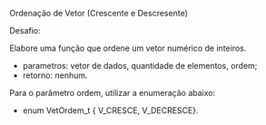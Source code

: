 Ordenação de Vetor (Crescente e Descresente)

Desafio:              
  
  Elabore uma função que ordene um vetor numérico de inteiros.
  - parametros: vetor de dados, quantidade de elementos, ordem;
  - retorno: nenhum.
      
  Para o parâmetro ordem, utilizar a enumeração abaixo:
  - enum VetOrdem_t  { V_CRESCE, V_DECRESCE}.
